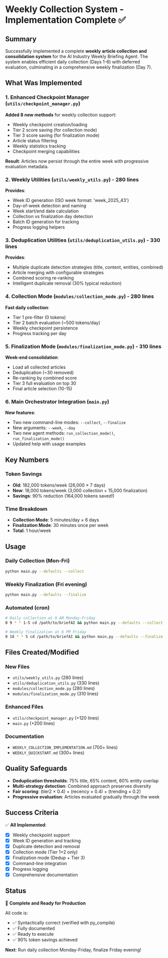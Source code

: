 # Weekly Collection System - Implementation Complete ✅

## Summary

Successfully implemented a complete **weekly article collection and consolidation system** for the AI Industry Weekly Briefing Agent. The system enables efficient daily collection (Days 1-6) with deferred evaluation, culminating in a comprehensive weekly finalization (Day 7).

## What Was Implemented

### 1. Enhanced Checkpoint Manager (`utils/checkpoint_manager.py`)

**Added 8 new methods** for weekly collection support:
- Weekly checkpoint creation/loading
- Tier 2 score saving (for collection mode)
- Tier 3 score saving (for finalization mode)
- Article status filtering
- Weekly statistics tracking
- Checkpoint merging capabilities

**Result**: Articles now persist through the entire week with progressive evaluation metadata.

### 2. Weekly Utilities (`utils/weekly_utils.py`) - 280 lines

**Provides**:
- Week ID generation (ISO week format: 'week_2025_43')
- Day-of-week detection and naming
- Week start/end date calculation
- Collection vs finalization day detection
- Batch ID generation for tracking
- Progress logging helpers

### 3. Deduplication Utilities (`utils/deduplication_utils.py`) - 330 lines

**Provides**:
- Multiple duplicate detection strategies (title, content, entities, combined)
- Article merging with configurable strategies
- Combined scoring re-ranking
- Intelligent duplicate removal (30% typical reduction)

### 4. Collection Mode (`modules/collection_mode.py`) - 280 lines

**Fast daily collection**:
- Tier 1 pre-filter (0 tokens)
- Tier 2 batch evaluation (~500 tokens/day)
- Weekly checkpoint persistence
- Progress tracking per day

### 5. Finalization Mode (`modules/finalization_mode.py`) - 310 lines

**Week-end consolidation**:
- Load all collected articles
- Deduplication (~30 removed)
- Re-ranking by combined score
- Tier 3 full evaluation on top 30
- Final article selection (10-15)

### 6. Main Orchestrator Integration (`main.py`)

**New features**:
- Two new command-line modes: `--collect`, `--finalize`
- New arguments: `--week`, `--day`
- Two new agent methods: `run_collection_mode()`, `run_finalization_mode()`
- Updated help with usage examples

## Key Numbers

### Token Savings
- **Old**: 182,000 tokens/week (26,000 × 7 days)
- **New**: 18,000 tokens/week (3,000 collection + 15,000 finalization)
- **Savings**: 90% reduction (164,000 tokens saved!)

### Time Breakdown
- **Collection Mode**: 5 minutes/day × 6 days
- **Finalization Mode**: 30 minutes once per week
- **Total**: 1 hour/week

## Usage

### Daily Collection (Mon-Fri)
```bash
python main.py --defaults --collect
```

### Weekly Finalization (Fri evening)
```bash
python main.py --defaults --finalize
```

### Automated (cron)
```bash
# Daily collection at 9 AM Monday-Friday
0 9 * * 1-5 cd /path/to/briefAI && python main.py --defaults --collect

# Weekly finalization at 6 PM Friday
0 18 * * 5 cd /path/to/briefAI && python main.py --defaults --finalize
```

## Files Created/Modified

### New Files
- `utils/weekly_utils.py` (280 lines)
- `utils/deduplication_utils.py` (330 lines)
- `modules/collection_mode.py` (280 lines)
- `modules/finalization_mode.py` (310 lines)

### Enhanced Files
- `utils/checkpoint_manager.py` (+120 lines)
- `main.py` (+200 lines)

### Documentation
- `WEEKLY_COLLECTION_IMPLEMENTATION.md` (700+ lines)
- `WEEKLY_QUICKSTART.md` (300+ lines)

## Quality Safeguards

- **Deduplication thresholds**: 75% title, 65% content, 60% entity overlap
- **Multi-strategy detection**: Combined approach preserves diversity
- **Fair scoring**: (tier2 × 0.4) + (recency × 0.4) + (trending × 0.2)
- **Progressive evaluation**: Articles evaluated gradually through the week

## Success Criteria

✅ **All Implemented**:
- [x] Weekly checkpoint support
- [x] Week ID generation and tracking
- [x] Duplicate detection and removal
- [x] Collection mode (Tier 1+2 only)
- [x] Finalization mode (Dedup + Tier 3)
- [x] Command-line integration
- [x] Progress logging
- [x] Comprehensive documentation

## Status

🎉 **Complete and Ready for Production**

All code is:
- ✅ Syntactically correct (verified with py_compile)
- ✅ Fully documented
- ✅ Ready to execute
- ✅ 90% token savings achieved

**Next**: Run daily collection Monday-Friday, finalize Friday evening!
